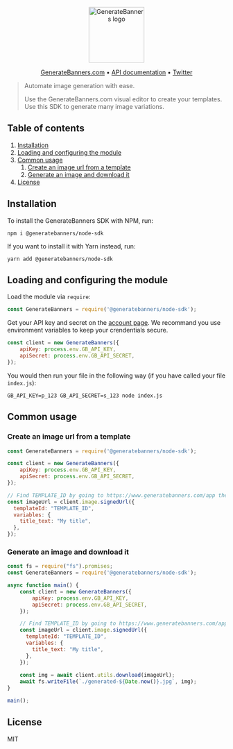 <p align="center">
  <img src="https://user-images.githubusercontent.com/494686/197189894-5fc1f4da-2051-47a9-95ec-2c4649cf0d1b.png" alt="GenerateBanners logo" width="128px">
</p>

<p align="center">
  <a href="https://www.generatebanners.com/">GenerateBanners.com</a> •
  <a href="https://www.generatebanners.com/documentation/api">API documentation</a> •
  <a href="https://twitter.com/GenerateBanners">Twitter</a>
</p>


> Automate image generation with ease.
>
> Use the GenerateBanners.com visual editor to create your templates. Use this SDK to generate many image variations.


## Table of contents

1. [Installation](#installation)
2. [Loading and configuring the module](#loading-and-configuring-the-module)
3. [Common usage](#common-usage)
    1. [Create an image url from a template](#create-an-image-url-from-a-template)
    2. [Generate an image and download it](#generate-an-image-and-download-it)
4. [License](#license)

## Installation

To install the GenerateBanners SDK with NPM, run:

```
npm i @generatebanners/node-sdk
```

If you want to install it with Yarn instead, run:

```
yarn add @generatebanners/node-sdk
```

## Loading and configuring the module

Load the module via `require`:

```javascript
const GenerateBanners = require('@generatebanners/node-sdk');
```

Get your API key and secret on the [account page](https://www.generatebanners.com/app/account). We recommand you use environment variables to keep your crendentials secure.

```javascript
const client = new GenerateBanners({
    apiKey: process.env.GB_API_KEY,
    apiSecret: process.env.GB_API_SECRET,
});
```

You would then run your file in the following way (if you have called your file `index.js`):

```
GB_API_KEY=p_123 GB_API_SECRET=s_123 node index.js
```

## Common usage

### Create an image url from a template

```javascript
const GenerateBanners = require('@generatebanners/node-sdk');

const client = new GenerateBanners({
    apiKey: process.env.GB_API_KEY,
    apiSecret: process.env.GB_API_SECRET,
});

// Find TEMPLATE_ID by going to https://www.generatebanners.com/app then clicking on your template
const imageUrl = client.image.signedUrl({
  templateId: "TEMPLATE_ID",
  variables: {
    title_text: "My title",
  },
});
```

### Generate an image and download it

```javascript
const fs = require("fs").promises;
const GenerateBanners = require('@generatebanners/node-sdk');

async function main() {
    const client = new GenerateBanners({
        apiKey: process.env.GB_API_KEY,
        apiSecret: process.env.GB_API_SECRET,
    });

    // Find TEMPLATE_ID by going to https://www.generatebanners.com/app then clicking on your template
    const imageUrl = client.image.signedUrl({
      templateId: "TEMPLATE_ID",
      variables: {
        title_text: "My title",
      },
    });
    
    const img = await client.utils.download(imageUrl);
    await fs.writeFile(`./generated-${Date.now()}.jpg`, img);
}

main();
```

## License

MIT
